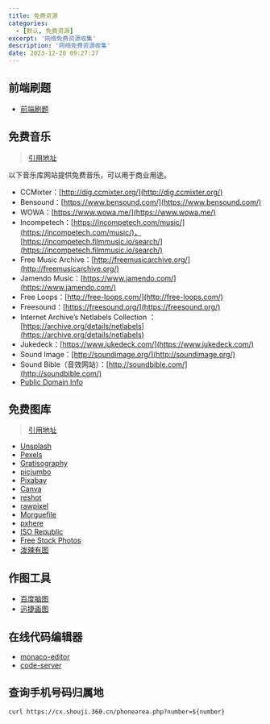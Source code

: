 ```yaml
---
title: 免费资源
categories:
  - [默认, 免费资源]
excerpt: '网络免费资源收集'
description: '网络免费资源收集'
date: 2023-12-20 09:27:27
---
```


## 前端刷题

- [前端刷题](https://fe.ecool.fun/topic-list?tagId=32)

## 免费音乐

> [引用地址](https://github.com/ruanyf/weekly/blob/master/docs/free-music.md)

以下音乐库网站提供免费音乐，可以用于商业用途。

- CCMixter：[http://dig.ccmixter.org/](http://dig.ccmixter.org/)
- Bensound：[https://www.bensound.com/](https://www.bensound.com/)
- WOWA：[https://www.wowa.me/](https://www.wowa.me/)
- Incompetech：[https://incompetech.com/music/](https://incompetech.com/music/)，[https://incompetech.filmmusic.io/search/](https://incompetech.filmmusic.io/search/)
- Free Music Archive：[http://freemusicarchive.org/](http://freemusicarchive.org/)
- Jamendo Music：[https://www.jamendo.com/](https://www.jamendo.com/)
- Free Loops：[http://free-loops.com/](http://free-loops.com/)
- Freesound：[https://freesound.org/](https://freesound.org/)
- Internet Archive’s Netlabels Collection ：[https://archive.org/details/netlabels](https://archive.org/details/netlabels)
- Jukedeck：[https://www.jukedeck.com/](https://www.jukedeck.com/)
- Sound Image：[http://soundimage.org/](http://soundimage.org/)
- Sound Bible（音效网站）：[http://soundbible.com/](http://soundbible.com/)
- [Public Domain Info](https://www.pdinfo.com/royalty-free-music.php)


## 免费图库

> [引用地址](https://github.com/ruanyf/weekly/blob/master/docs/free-photos.md)

- [Unsplash](https://unsplash.com/)
- [Pexels](https://www.pexels.com/)
- [Gratisography](https://gratisography.com/)
- [picjumbo](https://picjumbo.com/)
- [Pixabay](https://pixabay.com/)
- [Canva](https://www.canva.com/photos/free/)
- [reshot](https://www.reshot.com/)
- [rawpixel](https://www.rawpixel.com/)
- [Morguefile](https://morguefile.com/)
- [pxhere](https://pxhere.com/)
- [ISO Republic](https://isorepublic.com/)
- [Free Stock Photos](https://taken.photos/)
- [泼辣有图](http://www.polayoutu.com)

## 作图工具

- [百度脑图](http://naotu.baidu.com/)
- [迅捷画图](https://www.liuchengtu.com/)


## 在线代码编辑器

- [monaco-editor](https://github.com/Microsoft/monaco-editor)
- [code-server](https://github.com/codercom/code-server)

## 查询手机号码归属地

```shell
curl https://cx.shouji.360.cn/phonearea.php?number=${number}
```
